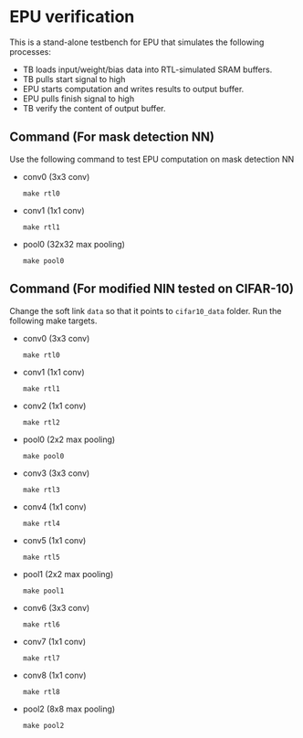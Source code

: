 # EPU verification
This is a stand-alone testbench for EPU that simulates the following processes:
- TB loads input/weight/bias data into RTL-simulated SRAM buffers.
- TB pulls start signal to high
- EPU starts computation and writes results to output buffer.
- EPU pulls finish signal to high
- TB verify the content of output buffer.

## Command (For mask detection NN)
Use the following command to test EPU computation on mask detection NN
- conv0 (3x3 conv)
  ```bash=1 
  make rtl0
  ```
- conv1 (1x1 conv)
  ```bash=1 
  make rtl1
  ```
- pool0 (32x32 max pooling)
  ```bash=1 
  make pool0
  ```

## Command (For modified NIN tested on CIFAR-10) 
Change the soft link `data` so that it points to `cifar10_data` folder.
Run the following make targets.
- conv0 (3x3 conv)
  ```bash=1 
  make rtl0
  ```
- conv1 (1x1 conv)
  ```bash=1 
  make rtl1
  ```
- conv2 (1x1 conv)
  ```bash=1 
  make rtl2
  ```
- pool0 (2x2 max pooling)
  ```bash=1 
  make pool0
  ```
- conv3 (3x3 conv)
  ```bash=1 
  make rtl3
  ```
- conv4 (1x1 conv)
  ```bash=1 
  make rtl4
  ```
- conv5 (1x1 conv)
  ```bash=1 
  make rtl5
  ```
- pool1 (2x2 max pooling)
  ```bash=1 
  make pool1
  ```
- conv6 (3x3 conv)
  ```bash=1 
  make rtl6
  ```
- conv7 (1x1 conv)
  ```bash=1 
  make rtl7
  ```
- conv8 (1x1 conv)
  ```bash=1 
  make rtl8
  ```
- pool2 (8x8 max pooling)
  ```bash=1 
  make pool2
  ```